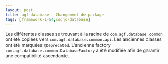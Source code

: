 ```yaml
---
layout: post
title: agf-database - Changement de package
tags: [framework-1-54,codjo-database]
---
```

Les différentes classes se trouvant à la racine de ```com.agf.database.common``` ont été copiées vers ```com.agf.database.common.api```.
Les anciennes classes ont été marquées ```@Deprecated```.
L'ancienne factory ```com.agf.database.common.DatabaseFactory``` a été modifiée afin de garantir une compatibilité ascendante.